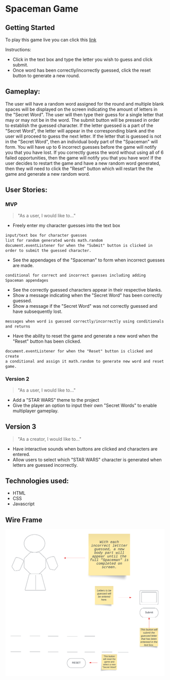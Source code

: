 # Spaceman Game
## Getting Started

To play this game live you can click this [link](https://nmarquez7.github.io/Spaceman-Project-1/)

Instructions:

- Click in the text box and type the letter you wish to guess and click submit.
- Once word has been correctly/incorrectly guessed, click the reset button to generate a new round.
## Gameplay: 
The user will have a random word assigned for the round and multiple blank spaces will be displayed on the screen indicating the amount of letters in the "Secret Word". The user will then type their guess for a single letter that may or may not be in the word. The submit button will be pressed in order to establish the guessed character. If the letter guessed is a part of the "Secret Word", the letter will appear in the corresponding blank and the user will proceed to guess the next letter. If the letter that is guessed is not in the "Secret Word", then an individual body part of the "Spaceman" will form. You will have up to 6 incorrect guesses before the game will notify you that you have lost. If you correctly guess the word without using all of 6 failed opportunities, then the game will notify you that you have won! If the user decides to restart the game and have a new random word generated, then they will need to click the "Reset" button which will restart the the game and generate a new random word. 

## User Stories:
### MVP
> "As a user, I would like to..."
* Freely enter my character guesses into the text box
``` 
input/text box for character guesses
list for random generated words math.random
document.eventListener for when the "Submit" button is clicked in order to submit the guessed character.
```
* See the appendages of the "Spaceman" to form when incorrect guesses are made.
```
conditional for correct and incorrect guesses including adding Spaceman appendages
```
* See the correctly guessed characters appear in their respective blanks.
* Show a message indicating when the "Secret Word" has been correctly guessed.
* Show a message if the "Secret Word" was not correctly guessed and have subsequently lost.
```
messages when word is guessed correctly/incorrectly using conditionals and returns
```
* Have the ability to reset the game and generate a new word when the "Reset" button has been clicked. 
``` 
document.eventListener for when the "Reset" button is clicked and create
a conditional and assign it math.random to generate new word and reset game.
```

### Version 2 
> "As a user, I would like to..."
* Add a "STAR WARS" theme to the project
* Give the player an option to input their own "Secret Words" to enable multiplayer gameplay. 

## Version 3
> "As a creator, I would like to..."
* Have interactive sounds when buttons are clicked and characters are entered.
* Allow users to select which "STAR WARS" character is generated when letters are guessed incorrectly.

## Technologies used: 
* HTML 
* CSS 
* Javascript

## Wire Frame
![Spaceman Wire Frame](./Spaceman-Wire-Frame.png)






